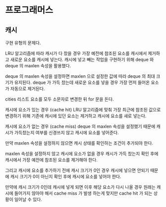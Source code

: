 # 프로그래머스

## 캐시

구현 유형의 문제다.

LRU 알고리즘에 따라 캐시가 다 찼을 경우 가장 예전에 참조된 요소를 캐시에서 제거하고 새로운 요소를 캐시에 넣는다. 캐시에 넣고 빼는 작업을 구현하기 위해 deque 와 deque 의 maxlen 속성을 활용했다.

deque 의 maxlen 속성을 설정하면 maxlen 으로 설정한 값에 따라 deque 의 최대 크기가 유지된다. deque 가 가득 찼는데 새로운 요소를 넣을 경우 가장 먼저 들어온 요소가 자동으로 제거된다.

cities 리스트 요소를 모두 소문자로 변경한 뒤 for 문을 돈다. 

캐시에 요소가 있는 경우 (cache hit) LRU 알고리즘에 맞춰 가장 최근에 참조된 값으로 변경하기 위해 기존에 캐시에 있던 요소는 제거하고 캐시에 요소를 새로 넣는다. 

캐시에 요소가 없는 경우 (cache miss) deque 의 maxlen 속성을 설정했기 때문에 캐시가 가득찼는지 여부를 신경쓰지 않고 캐시에 요소를 넣어준다.

만약 maxlen 속성을 설정하지 않으면 캐시 상태를 확인하는 조건이 추가되야 한다. 

maxlen 속성을 설정하지 않고 캐시에 요소가 없을 경우 캐시가 가득 찼는지 확인 후에 캐시에서 가장 예전에 참조된 요소를 제거해야 한다. 

그리고 캐시에 요소를 추가하기 전에 캐시 크기가 0인 경우 캐시에 넣으면 안되기 때문에 캐시 크기가 0이 아닌지 확인 후에 캐시에 요소를 넣어야 한다.

만약에 캐시 크기가 0인데 캐시에 넣게 되면 이후 해당 요소가 다시 나올 경우 원래는 캐시에 들어가지 않아야 해서 cache miss 가 발생 하는게 맞지만 cache hit 가 되는 상황이 일어날 수 있다.


